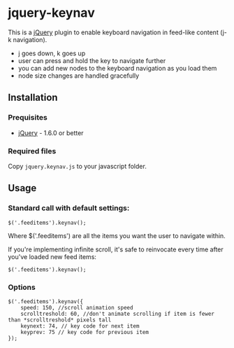 jquery-keynav
=============

This is a [jQuery](http://www.jquery.com) plugin to enable keyboard navigation in feed-like content (j-k navigation).

* j goes down, k goes up
* user can press and hold the key to navigate further
* you can add new nodes to the keyboard navigation as you load them
* node size changes are handled gracefully


Installation
------------

### Prequisites
  * [jQuery](http://www.jquery.com/) - 1.6.0 or better

### Required files
Copy `jquery.keynav.js` to your javascript folder.

Usage
-----
### Standard call with default settings:

    $('.feeditems').keynav();

Where $('.feeditems') are all the items you want the user to navigate within.

If you're implementing infinite scroll, it's safe to reinvocate every time after you've loaded new feed items:

    $('.feeditems').keynav();

### Options
	
	$('.feeditems').keynav({
        speed: 150, //scroll animation speed
        scrolltreshold: 60, //don't animate scrolling if item is fewer than *scrolltreshold* pixels tall
        keynext: 74, // key code for next item
        keyprev: 75 // key code for previous item
	});